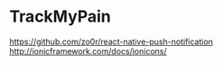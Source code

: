 # TrackMyPain
https://github.com/zo0r/react-native-push-notification
http://ionicframework.com/docs/ionicons/
